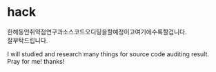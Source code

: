 # hack

한해동안취약점연구과소스코드오디팅을할예정이고여기에수록할겁니다.<br>
잘부탁드립니다.

I will studied and research many things for source code auditing result.<br>
Pray for me! thanks!

